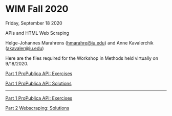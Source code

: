 # WIM Fall 2020
Friday, September 18 2020

APIs and HTML Web Scraping

Helge-Johannes Marahrens (hmarahre@iu.edu) and Anne Kavalerchik (akavaler@iu.edu)

Here are the files required for the Workshop in Methods held virtually on 9/18/2020.


[Part 1 ProPublica API: Exercises](https://mybinder.org/v2/gh/anne-kav/WIM/9874778d0596edb4644d4ce836ab71e6b2534ad0?filepath=02_WebScraping%2FWorkshop%2FPart1_API_Exercises.ipynb)


[Part 1 ProPublica API: Solutions](https://mybinder.org/v2/gh/anne-kav/WIM/master?filepath=02_WebScraping%2FWorkshop%2FAPI_Solutions.ipynb)

---

[Part 1 ProPublica API: Exercises](https://mybinder.org/v2/gh/anne-kav/WIM/9874778d0596edb4644d4ce836ab71e6b2534ad0?filepath=02_WebScraping%2FWorkshop%2FPart2_Webscraping_Exercises.ipynb)


[Part 2 Webscraping: Solutions](https://mybinder.org/v2/gh/anne-kav/WIM/master?filepath=02_WebScraping%2FWorkshop%2FWebscraping_Solutions.ipynb)






